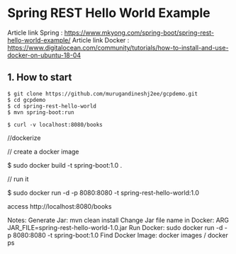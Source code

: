 # Spring REST Hello World Example

Article link Spring : https://www.mkyong.com/spring-boot/spring-rest-hello-world-example/
Article link Docker : https://www.digitalocean.com/community/tutorials/how-to-install-and-use-docker-on-ubuntu-18-04


## 1. How to start
```
$ git clone https://github.com/murugandineshj2ee/gcpdemo.git
$ cd gcpdemo
$ cd spring-rest-hello-world
$ mvn spring-boot:run

$ curl -v localhost:8080/books
```
//dockerize


// create a docker image

$ sudo docker build -t spring-boot:1.0 .

// run it


$ sudo docker run -d -p 8080:8080 -t spring-rest-hello-world:1.0

access http://localhost:8080/books


Notes:
Generate Jar: mvn clean install
Change Jar file name in Docker: ARG JAR_FILE=spring-rest-hello-world-1.0.jar
Run Docker: sudo docker run -d -p 8080:8080 -t spring-boot:1.0
Find Docker Image: docker images / docker ps

